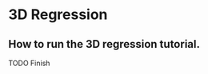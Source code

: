 3D Regression
=============

How to run the 3D regression tutorial.
--------------------------------------

TODO Finish
